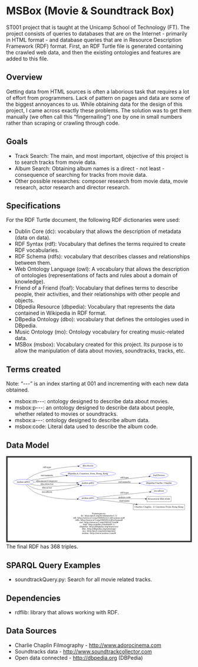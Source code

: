 # MSBox (Movie & Soundtrack Box)
ST001 project that is taught at the Unicamp School of Technology (FT). The project consists of queries to databases that are on the Internet - primarily in HTML format - and database queries that are in Resource Description Framework (RDF) format. First, an RDF Turtle file is generated containing the crawled web data, and then the existing ontologies and features are added to this file.

## Overview
Getting data from HTML sources is often a laborious task that requires a lot of effort from programmers. Lack of pattern on pages and data are some of the biggest annoyances to us.
While obtaining data for the design of this project, I came across exactly these problems. The solution was to get them manually (we often call this “fingernailing”) one by one in small numbers rather than scraping or crawling through code.

## Goals
- Track Search: The main, and most important, objective of this project is to search tracks from movie data.
- Album Search: Obtaining album names is a direct - not least - consequence of searching for tracks from movie data.
- Other possible researches: composer research from movie data, movie research, actor research and director research.

## Specifications
For the RDF Turtle document, the following RDF dictionaries were used:
- Dublin Core (dc): vocabulary that allows the description of metadata (data on data).
- RDF Syntax (rdf): Vocabulary that defines the terms required to create RDF vocabularies.
- RDF Schema (rdfs): vocabulary that describes classes and relationships between them.
- Web Ontology Language (owl): A vocabulary that allows the description of ontologies (representations of facts and rules about a domain of knowledge).
- Friend of a Friend (foaf): Vocabulary that defines terms to describe people, their activities, and their relationships with other people and objects.
- DBpedia Resource (dbpedia): Vocabulary that represents the data contained in Wikipedia in RDF format.
- DBpedia Ontology (dbo): vocabulary that defines the ontologies used in DBpedia.
- Music Ontology (mo): Ontology vocabulary for creating music-related data.
- MSBox (msbox): Vocabulary created for this project. Its purpose is to allow the manipulation of data about movies, soundtracks, tracks, etc.

## Terms created
Note: “---” is an index starting at 001 and incrementing with each new data obtained.
- msbox:m---: ontology designed to describe data about movies.
- msbox:p---: an ontology designed to describe data about people, whether related to movies or soundtracks.
- msbox:a---: ontology designed to describe album data.
- msbox:code: Literal data used to describe the album code.

## Data Model
![](datamodel.png)
The final RDF has 368 triples.

## SPARQL Query Examples
- soundtrackQuery.py: Search for all movie related tracks.

## Dependencies
- rdflib: library that allows working with RDF.

## Data Sources
- Charlie Chaplin Filmography - http://www.adorocinema.com
- Soundtracks data - http://www.soundtrackcollector.com
- Open data connected - http://dbpedia.org (DBPedia)
